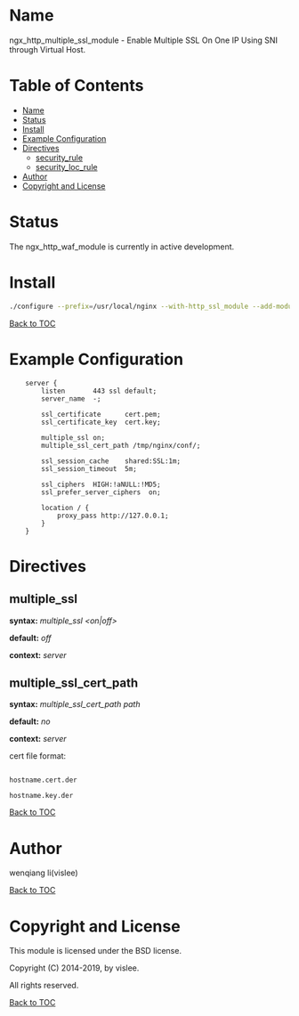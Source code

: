 Name
====

ngx_http_multiple_ssl_module - Enable Multiple SSL On One IP Using SNI through Virtual Host.

Table of Contents
=================
* [Name](#name)
* [Status](#status)
* [Install](#install)
* [Example Configuration](#example-configuration)
* [Directives](#directives)
    * [security_rule](#security_rule)
    * [security_loc_rule](#security_loc_rule)
* [Author](#author)
* [Copyright and License](#copyright-and-license)


Status
======
The ngx_http_waf_module is currently in active development.

Install
=======

```sh
./configure --prefix=/usr/local/nginx --with-http_ssl_module --add-module=github.com/vislee/ngx_http_multiple_ssl_module
```

[Back to TOC](#table-of-contents)


Example Configuration
====================

```nginx
    server {
        listen       443 ssl default;
        server_name  -;

        ssl_certificate      cert.pem;
        ssl_certificate_key  cert.key;

        multiple_ssl on;
        multiple_ssl_cert_path /tmp/nginx/conf/;

        ssl_session_cache    shared:SSL:1m;
        ssl_session_timeout  5m;

        ssl_ciphers  HIGH:!aNULL:!MD5;
        ssl_prefer_server_ciphers  on;

        location / {
            proxy_pass http://127.0.0.1;
        }
    }
```


Directives
==========

multiple_ssl
------------
**syntax:** *multiple_ssl <on|off>*

**default:** *off*

**context:** *server*

multiple_ssl_cert_path
----------------------
**syntax:** *multiple_ssl_cert_path path*

**default:** *no*

**context:** *server*

  cert file format:

  ```

  hostname.cert.der

  hostname.key.der

  ```


[Back to TOC](#table-of-contents)

Author
======

wenqiang li(vislee)

[Back to TOC](#table-of-contents)

Copyright and License
=====================

This module is licensed under the BSD license.

Copyright (C) 2014-2019, by vislee.

All rights reserved.

[Back to TOC](#table-of-contents)